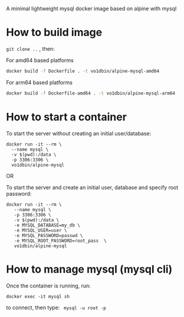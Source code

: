 A minimal lightweight mysql docker image based on alpine with mysql 

# How to build image

`git clone ..` , then:

For amd64 based platforms

```bash
docker build -f Dockerfile . -t vo1dbin/alpine-mysql-amd64 
```

For arm64 based platforms

```bash
docker build -f Dockerfile-amd64 . -t vo1dbin/alpine-mysql-arm64
```

# How to start a container

To start the server without creating an initial user/database:

```
docker run -it --rm \
  --name mysql \
  -v $(pwd):/data \
  -p 3306:3306 \
  vo1dbin/alpine-mysql
```

OR

To start the server and create an initial user, database and specify root password:

```
docker run -it --rm \
   --name mysql \
   -p 3306:3306 \
   -v $(pwd):/data \
   -e MYSQL_DATABASE=my_db \
   -e MYSQL_USER=user \
   -e MYSQL_PASSWORD=passwd \
   -e MYSQL_ROOT_PASSWORD=root_pass  \
   vo1dbin/alpine-mysql
```

# How to manage mysql (mysql cli)

Once the container is running, run:

```
docker exec -it mysql sh
```

to connect, then type:  `` mysql -u root -p``


